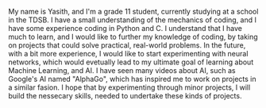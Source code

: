 My name is Yasith, and I'm a grade 11 student, currently studying at a school in the TDSB. I have a small understanding of the mechanics of
coding, and I have some experience coding in Python and C. I understand that I have much to learn, and I would like to further my knowledge of coding, by
taking on projects that could solve practical, real-world problems. In the future, with a bit more experience, I would like to start experimenting with neural
networks, which would evetually lead to my ultimate goal of learning about Machine Learning, and AI. I have seen many videos about AI, such as Google's
AI named "AlphaGo", which has inspired me to work on projects in a similar fasion. I hope that by experimenting through minor projects, I will build the
nessecary skills, needed to undertake these kinds of projects.
